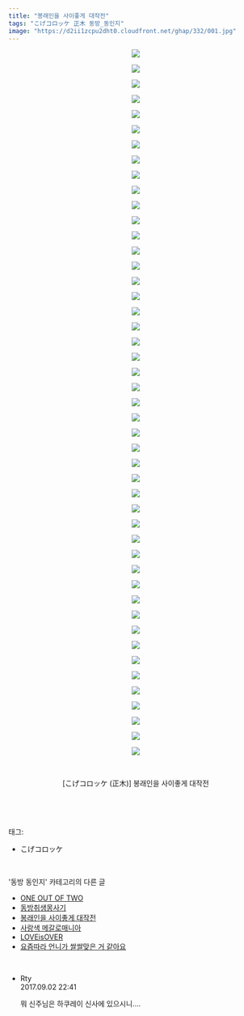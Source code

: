 ```yaml
---
title: "봉래인을 사이좋게 대작전"
tags: "こげコロッケ 正木 동방_동인지"
image: "https://d2ii1zcpu2dht0.cloudfront.net/ghap/332/001.jpg"
---
```

<div class="article">
<p style="text-align: center; clear: none; float: none;"><img src="{{ site.imgserver9 }}/ghap/332/001.jpg"/></p>
<p style="text-align: center; clear: none; float: none;"><img src="{{ site.imgserver9 }}/ghap/332/002.jpg"/></p>
<p style="text-align: center; clear: none; float: none;"><img src="{{ site.imgserver9 }}/ghap/332/003.jpg"/></p>
<p style="text-align: center; clear: none; float: none;"><img src="{{ site.imgserver9 }}/ghap/332/004.jpg"/></p>
<p style="text-align: center; clear: none; float: none;"><img src="{{ site.imgserver9 }}/ghap/332/005.jpg"/></p>
<p style="text-align: center; clear: none; float: none;"><img src="{{ site.imgserver9 }}/ghap/332/006.jpg"/></p>
<p style="text-align: center; clear: none; float: none;"><img src="{{ site.imgserver9 }}/ghap/332/007.jpg"/></p>
<p style="text-align: center; clear: none; float: none;"><img src="{{ site.imgserver9 }}/ghap/332/008.jpg"/></p>
<p style="text-align: center; clear: none; float: none;"><img src="{{ site.imgserver9 }}/ghap/332/009.jpg"/></p>
<p style="text-align: center; clear: none; float: none;"><img src="{{ site.imgserver9 }}/ghap/332/010.jpg"/></p>
<p style="text-align: center; clear: none; float: none;"><img src="{{ site.imgserver9 }}/ghap/332/011.jpg"/></p>
<p style="text-align: center; clear: none; float: none;"><img src="{{ site.imgserver9 }}/ghap/332/012.jpg"/></p>
<p style="text-align: center; clear: none; float: none;"><img src="{{ site.imgserver9 }}/ghap/332/013.jpg"/></p>
<p style="text-align: center; clear: none; float: none;"><img src="{{ site.imgserver9 }}/ghap/332/014.jpg"/></p>
<p style="text-align: center; clear: none; float: none;"><img src="{{ site.imgserver9 }}/ghap/332/015.jpg"/></p>
<p style="text-align: center; clear: none; float: none;"><img src="{{ site.imgserver9 }}/ghap/332/016.jpg"/></p>
<p style="text-align: center; clear: none; float: none;"><img src="{{ site.imgserver9 }}/ghap/332/017.jpg"/></p>
<p style="text-align: center; clear: none; float: none;"><img src="{{ site.imgserver9 }}/ghap/332/018.jpg"/></p>
<p style="text-align: center; clear: none; float: none;"><img src="{{ site.imgserver9 }}/ghap/332/019.jpg"/></p>
<p style="text-align: center; clear: none; float: none;"><img src="{{ site.imgserver9 }}/ghap/332/020.jpg"/></p>
<p style="text-align: center; clear: none; float: none;"><img src="{{ site.imgserver9 }}/ghap/332/021.jpg"/></p>
<p style="text-align: center; clear: none; float: none;"><img src="{{ site.imgserver9 }}/ghap/332/022.jpg"/></p>
<p style="text-align: center; clear: none; float: none;"><img src="{{ site.imgserver9 }}/ghap/332/023.jpg"/></p>
<p style="text-align: center; clear: none; float: none;"><img src="{{ site.imgserver9 }}/ghap/332/024.jpg"/></p>
<p style="text-align: center; clear: none; float: none;"><img src="{{ site.imgserver9 }}/ghap/332/025.jpg"/></p>
<p style="text-align: center; clear: none; float: none;"><img src="{{ site.imgserver9 }}/ghap/332/026.jpg"/></p>
<p style="text-align: center; clear: none; float: none;"><img src="{{ site.imgserver9 }}/ghap/332/027.jpg"/></p>
<p style="text-align: center; clear: none; float: none;"><img src="{{ site.imgserver9 }}/ghap/332/028.jpg"/></p>
<p style="text-align: center; clear: none; float: none;"><img src="{{ site.imgserver9 }}/ghap/332/029.jpg"/></p>
<p style="text-align: center; clear: none; float: none;"><img src="{{ site.imgserver9 }}/ghap/332/030.jpg"/></p>
<p style="text-align: center; clear: none; float: none;"><img src="{{ site.imgserver9 }}/ghap/332/031.jpg"/></p>
<p style="text-align: center; clear: none; float: none;"><img src="{{ site.imgserver9 }}/ghap/332/032.jpg"/></p>
<p style="text-align: center; clear: none; float: none;"><img src="{{ site.imgserver9 }}/ghap/332/033.jpg"/></p>
<p style="text-align: center; clear: none; float: none;"><img src="{{ site.imgserver9 }}/ghap/332/034.jpg"/></p>
<p style="text-align: center; clear: none; float: none;"><img src="{{ site.imgserver9 }}/ghap/332/035.jpg"/></p>
<p style="text-align: center; clear: none; float: none;"><img src="{{ site.imgserver9 }}/ghap/332/036.jpg"/></p>
<p style="text-align: center; clear: none; float: none;"><img src="{{ site.imgserver9 }}/ghap/332/037.jpg"/></p>
<p style="text-align: center; clear: none; float: none;"><img src="{{ site.imgserver9 }}/ghap/332/038.jpg"/></p>
<p style="text-align: center; clear: none; float: none;"><img src="{{ site.imgserver9 }}/ghap/332/039.jpg"/></p>
<p style="text-align: center; clear: none; float: none;"><img src="{{ site.imgserver9 }}/ghap/332/040.jpg"/></p>
<p style="text-align: center; clear: none; float: none;"><img src="{{ site.imgserver9 }}/ghap/332/041.jpg"/></p>
<p style="text-align: center; clear: none; float: none;"><img src="{{ site.imgserver9 }}/ghap/332/042.jpg"/></p>
<p style="text-align: center; clear: none; float: none;"><img src="{{ site.imgserver9 }}/ghap/332/043.jpg"/></p>
<p style="text-align: center; clear: none; float: none;"><img src="{{ site.imgserver9 }}/ghap/332/044.jpg"/></p>
<p style="text-align: center; clear: none; float: none;"><img src="{{ site.imgserver9 }}/ghap/332/045.jpg"/></p>
<p style="text-align: center; clear: none; float: none;"><img src="{{ site.imgserver9 }}/ghap/332/046.jpg"/></p>
<p style="text-align: center; clear: none; float: none;"><img src="{{ site.imgserver9 }}/ghap/332/047.jpg"/></p>
<p style="text-align: center; clear: none; float: none;"><br/></p>
<p style="text-align: center; clear: none; float: none;">[こげコロッケ (正木)] 봉래인을 사이좋게 대작전</p>
<p><br/></p>
</div><br/>
<div class="tagTrail">
<p>태그: </p>
<ul>
<li>こげコロッケ</li>
</ul>
</div><br/>
<div class="another">
<p>'동방 동인지' 카테고리의 다른 글</p>
<ul>
<li><a href="/ghap_335">ONE OUT OF TWO</a></li>
<li><a href="/ghap_334">동방취생몽사기</a></li>
<li><a href="/ghap_332">봉래인을 사이좋게 대작전</a></li>
<li><a href="/ghap_331">사랑색 메갈로매니아</a></li>
<li><a href="/ghap_330">LOVEisOVER</a></li>
<li><a href="/ghap_328">요즘따라 언니가 쌀쌀맞은 거 같아요</a></li>
</ul>
</div><br/>
<div class="cb_module cb_fluid">
<div class="cb_wrt cb_profile">
<div class="comment">
<ul>
<li class="cb_thumb_off" id="comment15074710">
<div class="cb_comment_area">
<div class="cb_info_area">
<div class="cb_section">
<span class="cb_nick_name">Rty</span>
</div>
<div class="cb_section">
<span class="cb_date">2017.09.02 22:41 </span>
</div>
</div>
<div class="cb_dsc_comment">
<p class="cb_dsc">
											뭐 신주님은 하쿠레이 신사에 있으시니....
										</p>
</div>
</div></li>
</ul>
</div>
</div><!-- commentList close -->
</div><br/>
